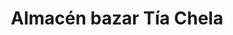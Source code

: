 ---
title: "Almacén bazar Tía Chela"
url: /los-quinquelles/almacen-bazar-tia-chela/
shop: Allgemein
---